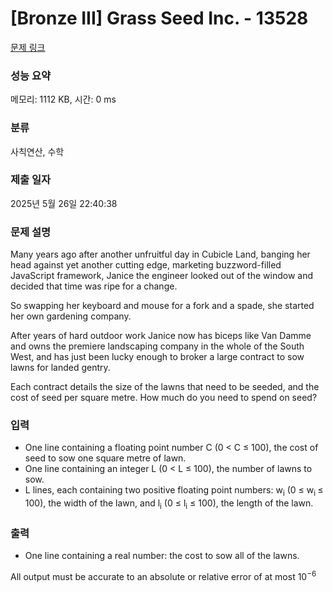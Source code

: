 # [Bronze III] Grass Seed Inc. - 13528 

[문제 링크](https://www.acmicpc.net/problem/13528) 

### 성능 요약

메모리: 1112 KB, 시간: 0 ms

### 분류

사칙연산, 수학

### 제출 일자

2025년 5월 26일 22:40:38

### 문제 설명

<p>Many years ago after another unfruitful day in Cubicle Land, banging her head against yet another cutting edge, marketing buzzword-filled JavaScript framework, Janice the engineer looked out of the window and decided that time was ripe for a change.</p>

<p>So swapping her keyboard and mouse for a fork and a spade, she started her own gardening company.</p>

<p>After years of hard outdoor work Janice now has biceps like Van Damme and owns the premiere landscaping company in the whole of the South West, and has just been lucky enough to broker a large contract to sow lawns for landed gentry.</p>

<p>Each contract details the size of the lawns that need to be seeded, and the cost of seed per square metre. How much do you need to spend on seed?</p>

### 입력 

 <ul>
	<li>One line containing a floating point number C (0 < C ≤ 100), the cost of seed to sow one square metre of lawn.</li>
	<li>One line containing an integer L (0 < L ≤ 100), the number of lawns to sow.</li>
	<li>L lines, each containing two positive floating point numbers: w<sub>i</sub> (0 ≤ w<sub>i </sub>≤ 100), the width of the lawn, and l<sub>i</sub> (0 ≤ l<sub>i</sub> ≤ 100), the length of the lawn.</li>
</ul>

### 출력 

 <ul>
	<li>One line containing a real number: the cost to sow all of the lawns.</li>
</ul>

<p>All output must be accurate to an absolute or relative error of at most 10<sup>−6</sup></p>

